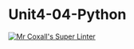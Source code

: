 # Unit4-04-Python
[![Mr Coxall's Super Linter](https://github.com/ICS3U-C-Programming-TonyG/Unit4-04-Python/workflows/Mr%20Coxall's%20Super%20Linter/badge.svg)](https://github.com/ICS3U-C-Programming-TonyG/Unit4-04-Python/actions/)
